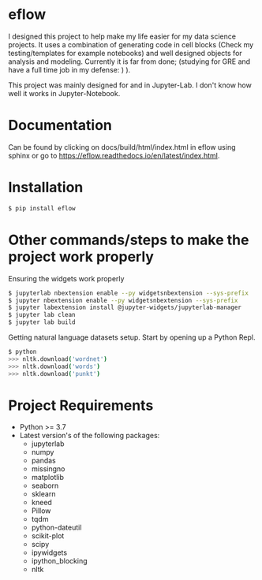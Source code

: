 # eflow
I designed this project to help make my life easier for my data science projects. It uses a combination of generating code in cell blocks (Check my testing/templates for example notebooks) and well designed objects for analysis and modeling. Currently it is far from done; (studying for GRE and have a full time job in my defense: ) ).

This project was mainly designed for and in Jupyter-Lab. I don't know how well it works in Jupyter-Notebook.

# Documentation
Can be found by clicking on docs/build/html/index.html in eflow using sphinx or go to https://eflow.readthedocs.io/en/latest/index.html.

# Installation
```bash
$ pip install eflow
```
# Other commands/steps to make the project work properly
Ensuring the widgets work properly
```bash
$ jupyterlab nbextension enable --py widgetsnbextension --sys-prefix
$ jupyter nbextension enable --py widgetsnbextension --sys-prefix
$ jupyter labextension install @jupyter-widgets/jupyterlab-manager
$ jupyter lab clean
$ jupyter lab build
```
Getting natural language datasets setup. Start by opening up a Python Repl.

```bash
$ python
>>> nltk.download('wordnet')
>>> nltk.download('words')
>>> nltk.download('punkt')
```

# Project Requirements
* Python >= 3.7 
* Latest version's of the following packages:
    * jupyterlab
    * numpy
    * pandas
    * missingno
    * matplotlib
    * seaborn
    * sklearn
    * kneed
    * Pillow
    * tqdm
    * python-dateutil
    * scikit-plot
    * scipy
    * ipywidgets
    * ipython_blocking
    * nltk
